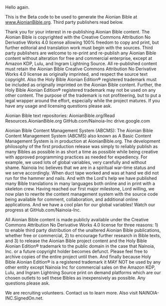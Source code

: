 Hello again.

This is the Beta code to be used to generate the Aionian Bible at www.AionianBible.org.
Third party publishers read below.

Thank you for your interest in re-publishing Aionian Bible content. The Aionian Bible is copyrighted with the Creative Commons Attribution No Derivative Works 4.0 license allowing 100% freedom to copy and print, but further editorial and translation work must begin with the sources. Third party publishers are welcome to re-print and re-publish any Aionian Bible content without alteration for free and commercial enterprise, except at Amazon KDP, Lulu, and Ingram Lightning Source. All re-published content must retain the Aionian Bible Creative Commons Attribution No Derivative Works 4.0 license as originally imprinted, and respect the source text copyright. Also the Holy Bible Aionian Edition® registered trademark must be included as originally imprinted on the Aionian Bible content. Further, the Holy Bible Aionian Edition® registered trademark may not be used on any other content. The purpose of the trademark is not profiteering, but to put a legal wrapper around the effort, especially while the project matures. If you have any usage and licensing questions please ask.

Aionian Bible text repositories:
AionianBible.org/Read
Resources.AionianBible.org
GitHub.com/Nainoia-Inc
drive.google.com

Aionian Bible Content Management System (ABCMS):
The Aionian Bible Content Management System (ABCMS) also known as A Basic Content Management System is in production at AionianBible.org. The development philosophy of the first production release was simply to reliably publish as many Bibles as possible in as short a time as possible while being creative with approved programming practices as needed for expediency. For example, we used lots of global variables, very carefully and without shame. Nainoia Inc believes that we are in a spiritual war-time status and we serve accordingly. When duct tape worked and was at hand we did not run for the hammer and nails. And with the Lord's help we have published many Bible translations in many languages both online and in print with a skeleton crew. Having reached our first major milestone, Lord willing, we now plan to rewrite the content management system with the source code being available for comment, collaboration, and additional online applications. And we have a cool plan for our global variables! Watch our progress at GitHub.com/Nainoia-Inc.

All Aionian Bible content is made publicly available under the Creative Commons Attribution No Derivative Works 4.0 license for three reasons: 1) to enable third party distribution of the unaltered Aionian Bible publications, whether free or commercial, 2) to encourage further research in Bible texts, and 3) to release the Aionian Bible project content and the Holy Bible Aionian Edition® trademark to the public domain in the case that Nainoia, Inc. or a future copyright holder becomes defunct. Please feel free to archive copies of the entire project until then. And finally because Holy Bible Aionian Edition® is a registered trademark it MAY NOT be used by any other entity except Nainoia Inc for commercial sales on the Amazon KDP, Lulu, and Ingram Lightning Source print on demand platforms which are our chosen outlets to sell these Bibles as inexpensively as possible. Any questions please ask.

We are recruiting volunteers. Contact us to learn more. Also visit NAINOIA-INC.SignedOn.net. 